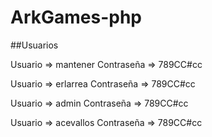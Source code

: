 # ArkGames-php


##Usuarios

Usuario     => mantener
Contraseña  => 789CC#cc

Usuario     => erlarrea
Contraseña  => 789CC#cc

Usuario     => admin
Contraseña  => 789CC#cc

Usuario     => acevallos
Contraseña  => 789CC#cc
 